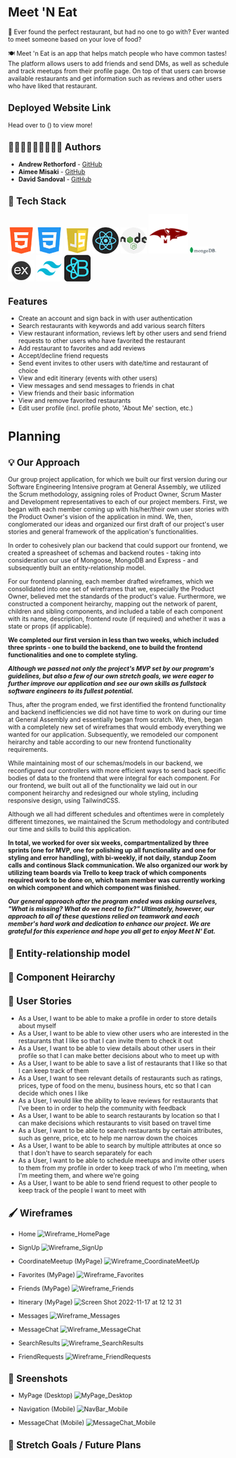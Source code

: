# Meet 'N Eat

🤔 Ever found the perfect restaurant, but had no one to go with? Ever wanted to meet someone based on your love of food? 

🍽 Meet 'n Eat is an app that helps match people who have common tastes! The platform allows users to add friends and send DMs, as well as schedule and track meetups from their profile page. On top of that users can browse available restaurants and get information such as reviews and other users who have liked that restaurant.

## Deployed Website Link

Head over to () to view more!

## 🧑🏼‍💻👩🏻‍💻🧑🏻‍💻 Authors

* **Andrew Rethorford** - [GitHub](https://github.com/andrewretherford)
* **Aimee Misaki** - [GitHub](https://github.com/aimeemisaki)
* **David Sandoval** - [GitHub](https://github.com/DavidJoao)


## 🧰 Tech Stack
<a href='https://developer.mozilla.org/en-US/docs/Glossary/HTML5'><img src='./planning/tech-icons/html5.png' alt='HTML5' width=60/></a>
<a href='https://developer.mozilla.org/en-US/docs/Web/CSS'><img src='./planning/tech-icons/css.png' alt='CSS' width=60></a>
<a href='https://developer.mozilla.org/en-US/docs/Web/JavaScript'><img src='./planning/tech-icons/javascript.png' alt='Javascript' width=60/></a>
<a href='https://reactjs.org/'><img src='./planning/tech-icons/react.png' alt='React.js' width=60></a>
<a href='https://nodejs.org/en/about/'><img src='./planning/tech-icons/nodejs.png' alt='NodeJS' width=60/></a>
<a href='https://mongoosejs.com/'><img src='./planning/tech-icons/mongoose.png' alt='Mongoose JS' width=90/></a>
<a href='https://www.mongodb.com/'><img src='./planning/tech-icons/mongodb.png' alt='MongoDB' width=60/></a>
<a href='https://expressjs.com/'><img src='./planning/tech-icons/express.png' alt='Express' width=60/></a>
<a href='https://tailwindcss.com/'><img src='./planning/tech-icons/tailwindcss.png' alt='TailwindCSS' width=60/></a>
<a href='https://react-bootstrap.github.io/'><img src='./planning/tech-icons/reactbootstrap.png' alt='React Bootstrap' width=60/></a>

## Features
* Create an account and sign back in with user authentication
* Search restaurants with keywords and add various search filters
* View restaurant information, reviews left by other users and send friend requests to other users who have favorited the restaurant
* Add restaurant to favorites and add reviews
* Accept/decline friend requests
* Send event invites to other users with date/time and restaurant of choice
* View and edit itinerary (events with other users)
* View messages and send messages to friends in chat
* View friends and their basic information
* View and remove favorited restaurants
* Edit user profile (incl. profile photo, 'About Me' section, etc.)

# Planning 

## 💡 Our Approach

Our group project application, for which we built our first version during our Software Engineering Intensive program at General Assembly, we utilized the Scrum methodology, assigning roles of Product Owner, Scrum Master and Development representatives to each of our project members. First, we began with each member coming up with his/her/their own user stories with the Product Owner's vision of the application in mind. We, then, conglomerated our ideas and organized our first draft of our project's user stories and general framework of the application's functionalities. 

In order to cohesively plan our backend that could support our frontend, we created a spreasheet of schemas and backend routes - taking into consideration our use of Mongoose, MongoDB and Express - and subsequently built an entity-relationship model. 

For our frontend planning, each member drafted wireframes, which we consolidated into one set of wireframes that we, especially the Product Owner, believed met the standards of the product's value. Furthermore, we constructed a component heirarchy, mapping out the network of parent, children and sibling components, and included a table of each component with its name, description, frontend route (if required) and whether it was a state or props (if applicable).

**We completed our first version in less than two weeks, which included three sprints - one to build the backend, one to build the frontend functionalities and one to complete styling.**

**_Although we passed not only the project's MVP set by our program's guidelines, but also a few of our own stretch goals, we were eager to further improve our application and see our own skills as fullstack software engineers to its fullest potential._**

Thus, after the program ended, we first identified the frontend functionality and backend inefficiencies we did not have time to work on during our time at General Assembly and essentially began from scratch. We, then, began with a completely new set of wireframes that would embody everything we wanted for our application. Subsequently, we remodeled our component heirarchy and table according to our new frontend functionality requirements.  

While maintaining most of our schemas/models in our backend, we reconfigured our controllers with more efficient ways to send back specific bodies of data to the frontend that were integral for each component. For our frontend, we built out all of the functionality we laid out in our component heirarchy and redesigned our whole styling, including responsive design, using TailwindCSS. 

Although we all had different schedules and oftentimes were in completely different timezones, we maintained the Scrum methodology and contributed our time and skills to build this application.

**In total, we worked for over six weeks, compartmentalized by three sprints (one for MVP, one for polishing up all functionality and one for styling and error handling), with bi-weekly, if not daily, standup Zoom calls and continous Slack communication. We also organized our work by utilizing team boards via Trello to keep track of which components required work to be done on, which team member was currently working on which component and which component was finished.**

**_Our general approach after the program ended was asking ourselves, "What is missing? What do we need to fix?" Ultimately, however, our approach to all of these questions relied on teamwork and each member's hard work and dedication to enhance our project. We are grateful for this experience and hope you all get to enjoy Meet N' Eat._**

## 🧩 Entity-relationship model

## 🔎 Component Heirarchy 


## 📝 User Stories

 - As a User, I want to be able to make a profile in order to store details about myself																
 - As a User, I want to be able to view other users who are interested in the restaurants that I like so that I can invite them to check it out				
 - As a User, I want to be able to view details about other users in their profile so that I can make better decisions about who to meet up with																
 - As a User, I want to be able to save a list of restaurants that I like so that I can keep track of them																
 - As a User, I want to see relevant details of restaurants such as ratings, prices, type of food on the menu, business hours, etc so that I can decide which ones I like																
 - As a User, I would like the ability to leave reviews for restaurants that I've been to in order to help the community with feedback																
 - As a User, I want to be able to search restaurants by location so that I can make decisions which restaurants to visit based on travel time																
 - As a User, I want to be able to search restaurants by certain attributes, such as genre, price, etc to help me narrow down the choices																
 - As a User, I want to be able to search by multiple attributes at once so that I don't have to search separately for each	
 - As a User, I want to be able to schedule meetups and invite other users to them from my profile in order to keep track of who I'm meeting, when I'm meeting them, and where we're going		
 - As a User, I want to be able to send friend request to other people to keep track of the people I want to meet with

## 🖌 Wireframes
* Home
![Wireframe_HomePage](https://user-images.githubusercontent.com/93743792/202348449-3619ed28-e3f8-4f62-b27e-6fcc70cab1c0.png)

* SignUp
![Wireframe_SignUp](https://user-images.githubusercontent.com/93743792/202348045-23c52884-238f-498f-a519-a6440bb6f010.png)

* CoordinateMeetup (MyPage)
![Wireframe_CoordinateMeetUp](https://user-images.githubusercontent.com/93743792/202348125-8122a11f-e7b1-4169-a8ef-cf385cc781ec.png)

* Favorites (MyPage)
![Wireframe_Favorites](https://user-images.githubusercontent.com/93743792/202348136-41ffd50d-d26d-4353-a18d-93c5c8aa0f7d.png)

* Friends (MyPage) 
![Wireframe_Friends](https://user-images.githubusercontent.com/93743792/202348179-1bb13a5a-d621-4bd2-99d3-c33c0719649b.png)

* Itinerary (MyPage)
![Screen Shot 2022-11-17 at 12 12 31](https://user-images.githubusercontent.com/93743792/202348193-528d2d0e-f158-498d-959c-4412c2df992c.png)

* Messages
![Wireframe_Messages](https://user-images.githubusercontent.com/93743792/202348253-a85806c1-f354-4768-afa9-e1b4006d3426.png)

* MessageChat
![Wireframe_MessageChat](https://user-images.githubusercontent.com/93743792/202348277-87598605-8bf9-4d22-8a7d-dc49c67698bc.png)

* SearchResults
![Wireframe_SearchResults](https://user-images.githubusercontent.com/93743792/202348293-d037cc09-fa42-4497-bd79-538188358e66.png)

* FriendRequests
![Wireframe_FriendRequests](https://user-images.githubusercontent.com/93743792/202348320-66bed14a-6a27-4d62-a40c-2fe2e9d912bc.png)


## 👀 Sreenshots
* MyPage (Desktop)
![MyPage_Desktop](https://user-images.githubusercontent.com/93743792/202349587-633180dd-dacc-4be5-a73a-2712ca95b8fe.png)

* Navigation (Mobile)
![NavBar_Mobile](https://user-images.githubusercontent.com/93743792/202349597-8b7fc9fa-e5c0-4cca-9a56-cebd4816ea5e.png)

* MessageChat (Mobile)
![MessageChat_Mobile](https://user-images.githubusercontent.com/93743792/202349608-ecb51641-9a43-4b3f-878c-086dd7abb100.png)


## 🏃 Stretch Goals / Future Plans


